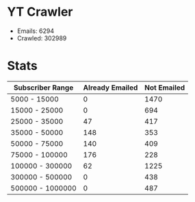 # YT Crawler
- Emails: 6294
- Crawled: 302989

# Stats
| Subscriber Range  | Already Emailed | Not Emailed |
|-------|-------|-------|
| 5000 - 15000 | 0 | 1470 |
| 15000 - 25000 | 0 | 694 |
| 25000 - 35000 | 47 | 417 |
| 35000 - 50000 | 148 | 353 |
| 50000 - 75000 | 140 | 409 |
| 75000 - 100000 | 176 | 228 |
| 100000 - 300000 | 62 | 1225 |
| 300000 - 500000 | 0 | 438 |
| 500000 - 1000000 | 0 | 487 |
